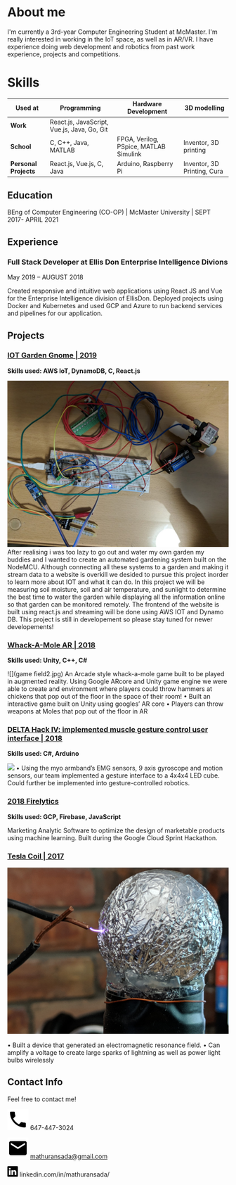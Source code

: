 # About me
I'm currently a 3rd-year Computer Engineering Student at McMaster. I'm really interested in working in the IoT space, as well as in AR/VR. I have experience doing web development and robotics from past work experience, projects and competitions. 
 

# Skills

| Used at | Programming | Hardware Development |3D modelling |
| ------- | ----------- | -------------------- | ------------ |
| **Work** |React.js, JavaScript, Vue.js, Java, Go, Git|
| **School** | C, C++, Java,  MATLAB | FPGA, Verilog, PSpice, MATLAB Simulink | Inventor, 3D printing |
| **Personal Projects** | React.js, Vue.js, C, Java | Arduino, Raspberry Pi | Inventor, 3D Printing, Cura |

## Education
BEng of Computer Engineering (CO-OP) | McMaster University | SEPT 2017- APRIL 2021

## Experience

### Full Stack Developer at Ellis Don Enterprise Intelligence Divions

May 2019 – AUGUST 2018

Created responsive and intuitive web applications using React JS and Vue for the Enterprise Intelligence division of EllisDon. Deployed projects using Docker and Kubernetes and used GCP and Azure to run backend services and pipelines for our application.

## Projects

### [IOT Garden Gnome | 2019](https://github.com/saamirt/IOT-Garden-Gnome)
**Skills used: AWS IoT, DynamoDB, C, React.js**

![](gnomeProject.jpg)
   After realising i was too lazy to go out and water my own garden my buddies and I wanted to create an automated gardening system built on the NodeMCU. Although connecting all these systems to a garden and making it stream data to a website is overkill we desided to pursue this project inorder to learn more about IOT and what it can do. In this project we will be measuring soil moisture, soil and air temperature, and sunlight to determine the best time to water the garden while displaying all the information online so that garden can be monitored remotely. The frontend of the website is built using react.js and streaming will be done using AWS IOT and Dynamo DB. This project is still in developement so please stay tuned for newer developements!

### [Whack-A-Mole AR | 2018](https://github.com/Vithop/Wack-A-Bok) 
**Skills used: Unity, C++, C#**

![](game field2.jpg)
An Arcade style whack-a-mole game built to be played in augmented reality. Using Google ARcore and Unity game engine we were able to create and environment where players could throw hammers at chickens that pop out of the floor in the space of their room!
•  Built an interactive game built on Unity using googles’ AR core
•	Players can throw weapons at Moles that pop out of the floor in AR

### [DELTA Hack IV: implemented muscle gesture control user interface | 2018]()
**Skills used: C#, Arduino**

![](Wearable-BioSensor.gif)
•	Using the myo armband’s EMG sensors, 9 axis gyroscope and motion sensors, our team implemented a gesture interface to a 4x4x4 LED cube. Could further be implemented into gesture-controlled robotics.

### [2018 Firelytics](https://test1-fc794.firebaseapp.com/)
**Skills used: GCP, Firebase, JavaScript**

Marketing Analytic Software to optimize the design of marketable products using machine learning. Built during the Google Cloud Sprint Hackathon.

### [Tesla Coil | 2017]()
![](TeslaCoil.jpg)

•	Built a device that generated an electromagnetic resonance field.
•	Can amplify a voltage to create large sparks of lightning as well as power light bulbs wirelessly 

## Contact Info

Feel free to contact me!

![](phone.svg) 647-447-3024

![](email.svg) mathuransada@gmail.com

![](linkedin-logo.png) linkedin.com/in/mathuransada/



